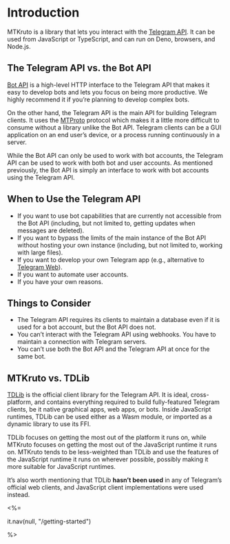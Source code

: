 # Introduction

MTKruto is a library that lets you interact with the
[Telegram API](https://core.telegram.org/#telegram-api). It can be used from
JavaScript or TypeScript, and can run on Deno, browsers, and Node.js.

## The Telegram API vs. the Bot API

[Bot API](https://core.telegram.org/bots/api) is a high-level HTTP interface to
the Telegram API that makes it easy to develop bots and lets you focus on being
more productive. We highly recommend it if you’re planning to develop complex
bots.

On the other hand, the Telegram API is the main API for building Telegram
clients. It uses the [MTProto](https://core.telegram.org/mtproto) protocol which
makes it a little more difficult to consume without a library unlike the Bot API.
Telegram clients can be a GUI application on an end user’s device, or a process
running continuously in a server.

While the Bot API can only be used to work with bot accounts, the Telegram API
can be used to work with both bot and user accounts. As mentioned previously,
the Bot API is simply an interface to work with bot accounts using the Telegram
API.

## When to Use the Telegram API

- If you want to use bot capabilities that are currently not accessible from the
  Bot API (including, but not limited to, getting updates when messages are
  deleted).
- If you want to bypass the limits of the main instance of the Bot API without
  hosting your own instance (including, but not limited to, working with large
  files).
- If you want to develop your own Telegram app (e.g., alternative to
  [Telegram Web](https://web.telegram.org/a)).
- If you want to automate user accounts.
- If you have your own reasons.

## Things to Consider

- The Telegram API requires its clients to maintain a database even if it is
  used for a bot account, but the Bot API does not.
- You can’t interact with the Telegram API using webhooks. You have to maintain
  a connection with Telegram servers.
- You can’t use both the Bot API and the Telegram API at once for the same bot.

## MTKruto vs. TDLib

[TDLib](https://core.telegram.org/tdlib) is the official client library for the
Telegram API. It is ideal, cross-platform, and contains everything required to
build fully-featured Telegram clients, be it native graphical apps, web apps, or
bots. Inside JavaScript runtimes, TDLib can be used either as a Wasm module, or
imported as a dynamic library to use its FFI.

TDLib focuses on getting the most out of the platform it runs on, while MTKruto
focuses on getting the most out of the JavaScript runtime it runs on. MTKruto
tends to be less-weighted than TDLib and use the features of the JavaScript
runtime it runs on wherever possible, possibly making it more suitable for
JavaScript runtimes.

It’s also worth mentioning that TDLib **hasn’t been used** in any of Telegram’s
official web clients, and JavaScript client implementations were used instead.

<%=

it.nav(null, "/getting-started")

%>

